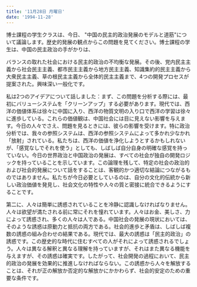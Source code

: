 ```yaml
---
title: '11月28日 月曜日'
date: '1994-11-28'
---
```


博士課程の学生クラスは、今日、 "中国の民主的政治発展のモデルと道筋"について議論します。歴史的発展の観点からこの問題を見てください。博士課程の学生は、中国の民主政治の手がかりは、

バランスの取れた社会における民主的政治の不均衡な発展。その後、党内民主主義から社会民主主義、都市民主主義から地方民主主義、知識集約的民主主義から大衆民主主義、草の根民主主義から全体的民主主義まで、4つの開発プロセスが提案された。興味深い一般化です。

私は2つのアイデアについて話しました：まず、この問題を分析する際には、最初にバリューシステムを「クリーンアップ」する必要があります。現代では、西洋の価値体系は徐々に中国に入り、西洋の物質文明の入り口で西洋の学習は徐々に進歩している。これらの価値観は、中国社会には目に見えない影響を与えます。今日の人々でさえ、問題を見るときには、彼らの影響を受けます。特に政治分析では、我々の参照システムは、西洋の参照システムによって多かれ少なかれ「放射」されている。私たちは、西洋の価値を浄化しようとするかもしれないが、「感覚なしでそれを使う」としても、しばしば自分自身の明確な感覚を持っていない。今日の世界政治と中国政治の発展は、すべての社会が独自の開発ロジックを持っていることを示しています。この論理を残して、特定の社会の政治的および社会的発展について話をすることは、客観的かつ適切な結論につながるものではありません。私たちが今日必要としているのは、自分の文化的伝統から新しい政治価値を発見し、社会文化の特性や人々の質と密接に統合できるようにすることです。

第二に、人々は簡単に誘惑されていることを冷静に認識しなければなりません。人々は欲望が満たされる前に常にそれを憧れています。人々はお金、美しさ、力によって誘惑され、多くの人々は人である。中国社会の発展の現状においては、そのような誘惑は原動力と抵抗の両方である。社会的進歩と矛盾は、しばしば複数の誘惑の組み合わせの結果である。現代では、最大の誘惑は「民主的政治」の誘惑です。この歴史的な時代に住むすべての人がそれによって誘惑されるでしょう。人々は異なる解釈と異なる理解を持っていますが、それはまた異なる機能を与えますが、その誘惑は確実です。したがって、社会開発の過程において、民主的政治の発展を効果的に推進しなければならない。この誘惑から人々を解放することは、それが正の解放か否定的な解放かにかかわらず、社会的安定のための重要な条件です。

